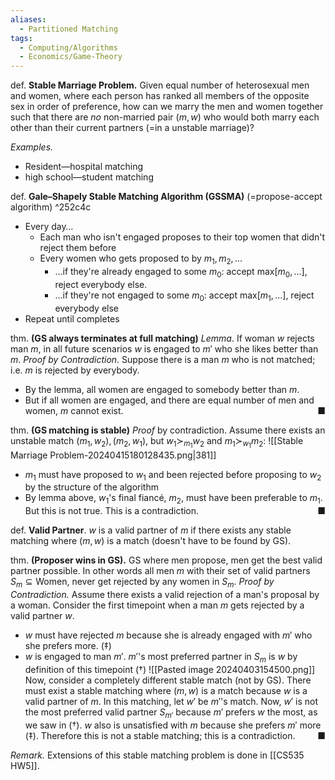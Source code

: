 ```yaml
---
aliases:
  - Partitioned Matching
tags:
  - Computing/Algorithms
  - Economics/Game-Theory
---
```


def. **Stable Marriage Problem.** Given equal number of heterosexual men and women, where each person has ranked all members of the opposite sex in order of preference, how can we marry the men and women together such that there are _no_ non-married pair $(m,w)$ who would both marry each other than their current partners (=in a unstable marriage)?

_Examples._
- Resident—hospital matching
- high school—student matching

def. **Gale–Shapely Stable Matching Algorithm (GSSMA)** (=propose-accept algorithm) ^252c4c
- Every day…
    - Each man who isn't engaged proposes to their top women that didn't reject them before
    - Every women who gets proposed to by $m_{1},m_{2},\dots$
        - …if they're already engaged to some $m_{0}$: accept $\text{max}[m_{0},\dots]$, reject everybody else.
        - …if they're not engaged to some $m_{0}$: accept $\text{max}[m_{1},\dots]$, reject everybody else
- Repeat until completes

thm. **(GS always terminates at full matching)**
_Lemma_. If woman $w$ rejects man $m$, in all future scenarios $w$ is engaged to $m'$ who she likes better than $m$.
_Proof by Contradiction_. Suppose there is a man $m$ who is not matched; i.e. $m$ is rejected by everybody.
- By the lemma, all women are engaged to somebody better than $m$.
- But if all women are engaged, and there are equal number of men and women, $m$ cannot exist. <span style="float:right;">■</span>

thm. **(GS matching is stable)** 
*Proof* by contradiction. Assume there exists an unstable match $(m_{1},w_{2}),(m_{2},w_{1})$, but $w_{1} \succ_{m_{1}}w_{2}$ and $m_{1} \succ_{w_{1}}m_{2}$:
![[Stable Marriage Problem-20240415180128435.png|381]]
- $m_{1}$ must have proposed to $w_{1}$ and been rejected before proposing to $w_{2}$ by the structure of the algorithm
- By lemma above, $w_{1}$'s final fiancé, $m_{2}$, must have been preferable to $m_{1}$. But this is not true. This is a contradiction.<span style="float:right;">■</span>

def. **Valid Partner**. $w$ is a valid partner of $m$ if there exists any stable matching where $(m,w)$ is a match (doesn't have to be found by GS).

thm. **(Proposer wins in GS).** GS where men propose, men get the best valid partner possible. In other words all men $m$ with their set of valid partners $S_{m} \subseteq \text{Women}$, never get rejected by any women in $S_{m}$.
_Proof by Contradiction._ Assume there exists a valid rejection of a man's proposal by a woman. Consider the first timepoint when a man $m$ gets rejected by a valid partner $w$.
- $w$ must have rejected $m$ because she is already engaged with $m'$ who she prefers more. (‡)
- $w$ is engaged to man $m'$. $m'$'s most preferred partner in $S_{m}$ is $w$ by definition of this timepoint (†)
![[Pasted image 20240403154500.png]]
Now, consider a completely different stable match (not by GS). There must exist a stable matching where $(m,w)$ is a match because $w$ is a valid partner of $m$. In this matching, let $w'$ be $m'$'s match.
Now, $w'$ is not the most preferred valid partner $S_{m'}$ because $m'$ prefers $w$ the most, as we saw in (†). $w$ also is unsatisfied with $m$ because she prefers $m'$ more (‡). Therefore this is not a stable matching; this is a contradiction. <span style="float:right;">■</span>

*Remark.* Extensions of this stable matching problem is done in [[CS535 HW5]].